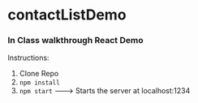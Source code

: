 # contactListDemo

### In Class walkthrough React Demo

Instructions:
1. Clone Repo
2. ```npm install```
3. ```npm start``` ---> Starts the server at localhost:1234
